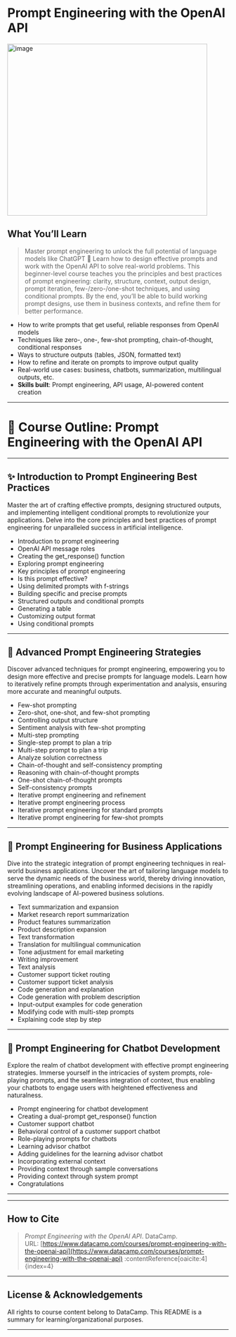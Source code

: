 # Prompt Engineering with the OpenAI API

<img width="455" height="390" alt="image" src="https://github.com/user-attachments/assets/734748bf-a220-4958-ba23-63e3499a63dd" />


## What You’ll Learn
> Master prompt engineering to unlock the full potential of language models like ChatGPT 🎯 Learn how to design effective prompts and work with the OpenAI API to solve real-world problems. This beginner-level course teaches you the principles and best practices of prompt engineering: clarity, structure, context, output design, prompt iteration, few-/zero-/one-shot techniques, and using conditional prompts. By the end, you’ll be able to build working prompt designs, use them in business contexts, and refine them for better performance.
- How to write prompts that get useful, reliable responses from OpenAI models  
- Techniques like zero-, one-, few-shot prompting, chain-of-thought, conditional responses  
- Ways to structure outputs (tables, JSON, formatted text)  
- How to refine and iterate on prompts to improve output quality  
- Real-world use cases: business, chatbots, summarization, multilingual outputs, etc. 
- **Skills built**: Prompt engineering, API usage, AI-powered content creation

---

# 📘 Course Outline: Prompt Engineering with the OpenAI API

---

## ✨ Introduction to Prompt Engineering Best Practices
Master the art of crafting effective prompts, designing structured outputs, and implementing intelligent conditional prompts to revolutionize your applications. Delve into the core principles and best practices of prompt engineering for unparalleled success in artificial intelligence.

- Introduction to prompt engineering  
- OpenAI API message roles  
- Creating the get_response() function  
- Exploring prompt engineering  
- Key principles of prompt engineering  
- Is this prompt effective?  
- Using delimited prompts with f-strings  
- Building specific and precise prompts  
- Structured outputs and conditional prompts  
- Generating a table  
- Customizing output format  
- Using conditional prompts  

---

## 🚀 Advanced Prompt Engineering Strategies
Discover advanced techniques for prompt engineering, empowering you to design more effective and precise prompts for language models. Learn how to iteratively refine prompts through experimentation and analysis, ensuring more accurate and meaningful outputs.

- Few-shot prompting  
- Zero-shot, one-shot, and few-shot prompting  
- Controlling output structure  
- Sentiment analysis with few-shot prompting  
- Multi-step prompting  
- Single-step prompt to plan a trip  
- Multi-step prompt to plan a trip  
- Analyze solution correctness  
- Chain-of-thought and self-consistency prompting  
- Reasoning with chain-of-thought prompts  
- One-shot chain-of-thought prompts  
- Self-consistency prompts  
- Iterative prompt engineering and refinement  
- Iterative prompt engineering process  
- Iterative prompt engineering for standard prompts  
- Iterative prompt engineering for few-shot prompts  

---

## 💼 Prompt Engineering for Business Applications
Dive into the strategic integration of prompt engineering techniques in real-world business applications. Uncover the art of tailoring language models to serve the dynamic needs of the business world, thereby driving innovation, streamlining operations, and enabling informed decisions in the rapidly evolving landscape of AI-powered business solutions.

- Text summarization and expansion  
- Market research report summarization  
- Product features summarization  
- Product description expansion  
- Text transformation  
- Translation for multilingual communication  
- Tone adjustment for email marketing  
- Writing improvement  
- Text analysis  
- Customer support ticket routing  
- Customer support ticket analysis  
- Code generation and explanation  
- Code generation with problem description  
- Input-output examples for code generation  
- Modifying code with multi-step prompts  
- Explaining code step by step  

---

## 🤖 Prompt Engineering for Chatbot Development
Explore the realm of chatbot development with effective prompt engineering strategies. Immerse yourself in the intricacies of system prompts, role-playing prompts, and the seamless integration of context, thus enabling your chatbots to engage users with heightened effectiveness and naturalness.

- Prompt engineering for chatbot development  
- Creating a dual-prompt get_response() function  
- Customer support chatbot  
- Behavioral control of a customer support chatbot  
- Role-playing prompts for chatbots  
- Learning advisor chatbot  
- Adding guidelines for the learning advisor chatbot  
- Incorporating external context  
- Providing context through sample conversations  
- Providing context through system prompt  
- Congratulations  
---



---

## How to Cite

> *Prompt Engineering with the OpenAI API*. DataCamp.  
> URL: [https://www.datacamp.com/courses/prompt-engineering-with-the-openai-api](https://www.datacamp.com/courses/prompt-engineering-with-the-openai-api) :contentReference[oaicite:4]{index=4}

---

## License & Acknowledgements

All rights to course content belong to DataCamp. This README is a summary for learning/organizational purposes.  

---
















